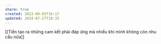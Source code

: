 ```yaml
---
share: true
created: 2023-09-05T16:17
updated: 2024-07-27T18:33
---
```

[[Tiền tạo ra những cam kết phải đáp ứng mà nhiều khi mình không còn nhu cầu nữa]]

